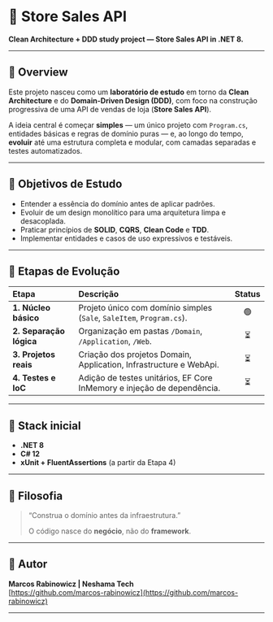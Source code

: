 # 🧱 Store Sales API

**Clean Architecture + DDD study project — Store Sales API in .NET 8.**

---

## 📍 Overview

Este projeto nasceu como um **laboratório de estudo** em torno da **Clean Architecture** e do **Domain-Driven Design (DDD)**, com foco na construção progressiva de uma API de vendas de loja (**Store Sales API**).

A ideia central é começar **simples** — um único projeto com `Program.cs`, entidades básicas e regras de domínio puras — e, ao longo do tempo, **evoluir** até uma estrutura completa e modular, com camadas separadas e testes automatizados.

---

## 🎯 Objetivos de Estudo

- Entender a essência do domínio antes de aplicar padrões.
- Evoluir de um design monolítico para uma arquitetura limpa e desacoplada.
- Praticar princípios de **SOLID**, **CQRS**, **Clean Code** e **TDD**.
- Implementar entidades e casos de uso expressivos e testáveis.

---

## 🧩 Etapas de Evolução

| Etapa                   | Descrição                                                              | Status |
| :---------------------- | :--------------------------------------------------------------------- | :----: |
| **1. Núcleo básico**    | Projeto único com domínio simples (`Sale`, `SaleItem`, `Program.cs`).  |   🟢   |
| **2. Separação lógica** | Organização em pastas `/Domain`, `/Application`, `/Web`.               |   ⏳   |
| **3. Projetos reais**   | Criação dos projetos Domain, Application, Infrastructure e WebApi.     |   ⏳   |
| **4. Testes e IoC**     | Adição de testes unitários, EF Core InMemory e injeção de dependência. |   ⏳   |

---

## 🧠 Stack inicial

- **.NET 8**
- **C# 12**
- **xUnit + FluentAssertions** (a partir da Etapa 4)

---

## 🧭 Filosofia

> “Construa o domínio antes da infraestrutura.”
>
> O código nasce do **negócio**, não do **framework**.

---

## 🪪 Autor

**Marcos Rabinowicz | Neshama Tech**  
[https://github.com/marcos-rabinowicz](https://github.com/marcos-rabinowicz)

---
